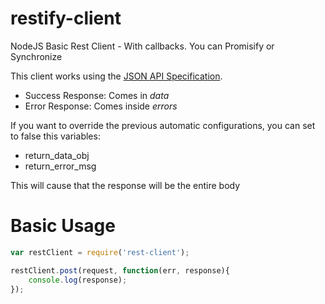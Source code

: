 # restify-client
NodeJS Basic Rest Client - With callbacks. You can Promisify or Synchronize

This client works using the [JSON API Specification](http://jsonapi.org/).

- Success Response: Comes in *data*
- Error Response: Comes inside *errors*

If you want to override the previous automatic configurations, you can set to false this variables:

- return_data_obj
- return_error_msg

This will cause that the response will be the entire body

# Basic Usage

```javascript
var restClient = require('rest-client');

restClient.post(request, function(err, response){
    console.log(response);
});
```
